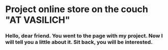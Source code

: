 # Project оnline store on the couch "AT VASILICH"
### Hello, dear friend. You went to the page with my project. Now I will tell you a little about it. Sit back, you will be interested.
